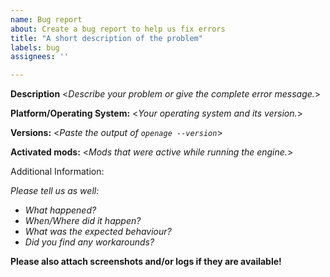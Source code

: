 ```yaml
---
name: Bug report
about: Create a bug report to help us fix errors 
title: "A short description of the problem"
labels: bug
assignees: ''

---
```


**Description**
\<*Describe your problem or give the complete error message.*\>

**Platform/Operating System:** 
\<*Your operating system and its version.*\> 

**Versions:** 
\<*Paste the output of `openage --version`*\>

**Activated mods:**
\<*Mods that were active while running the engine.*\>

Additional Information:

*Please tell us as well:*
 
* *What happened?*
* *When/Where did it happen?*
* *What was the expected behaviour?*
* *Did you find any workarounds?*

**Please also attach screenshots and/or logs if they are available!**
